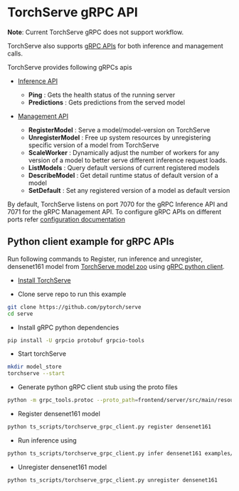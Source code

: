 # TorchServe gRPC API

__Note__: Current TorchServe gRPC does not support workflow.

TorchServe also supports [gRPC APIs](https://github.com/pytorch/serve/tree/master/frontend/server/src/main/resources/proto) for both inference and management calls.

TorchServe provides following gRPCs apis

* [Inference API](https://github.com/pytorch/serve/blob/master/frontend/server/src/main/resources/proto/inference.proto)
  - **Ping** : Gets the health status of the running server
  - **Predictions** : Gets predictions from the served model

* [Management API](https://github.com/pytorch/serve/blob/master/frontend/server/src/main/resources/proto/management.proto)
  - **RegisterModel** : Serve a model/model-version on TorchServe
  - **UnregisterModel** : Free up system resources by unregistering specific version of a model from TorchServe
  - **ScaleWorker** : Dynamically adjust the number of workers for any version of a model to better serve different inference request loads.
  - **ListModels** : Query default versions of current registered models
  - **DescribeModel** : Get detail runtime status of default version of a model
  - **SetDefault** : Set any registered version of a model as default version

By default, TorchServe listens on port 7070 for the gRPC Inference API and 7071 for the gRPC Management API.
To configure gRPC APIs on different ports refer [configuration documentation](configuration.md)

## Python client example for gRPC APIs

Run following commands to Register, run inference and unregister, densenet161 model from [TorchServe model zoo](model_zoo.md) using [gRPC python client](https://github.com/pytorch/serve/blob/master/ts_scripts/torchserve_grpc_client.py).

 - [Install TorchServe](../README.md)

 - Clone serve repo to run this example
 
```bash
git clone https://github.com/pytorch/serve
cd serve
```

 - Install gRPC python dependencies

```bash
pip install -U grpcio protobuf grpcio-tools
```

 - Start torchServe

```bash
mkdir model_store
torchserve --start 
```

 - Generate python gRPC client stub using the proto files
 
```bash
python -m grpc_tools.protoc --proto_path=frontend/server/src/main/resources/proto/ --python_out=ts_scripts --grpc_python_out=ts_scripts frontend/server/src/main/resources/proto/inference.proto frontend/server/src/main/resources/proto/management.proto
```

 - Register densenet161 model
 
```bash
python ts_scripts/torchserve_grpc_client.py register densenet161
```

 - Run inference using 
 
```bash
python ts_scripts/torchserve_grpc_client.py infer densenet161 examples/image_classifier/kitten.jpg
```

 - Unregister densenet161 model

```bash
python ts_scripts/torchserve_grpc_client.py unregister densenet161
```
